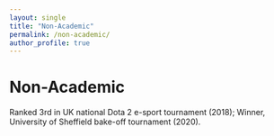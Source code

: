 ```yaml
---
layout: single
title: "Non-Academic"
permalink: /non-academic/
author_profile: true
---
```


# Non-Academic

Ranked 3rd in UK national Dota 2 e-sport tournament (2018); Winner, University of Sheffield bake-off tournament (2020).
